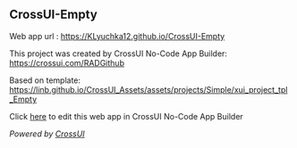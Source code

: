 ## CrossUI-Empty
Web app url : https://KLyuchka12.github.io/CrossUI-Empty

This project was created by CrossUI No-Code App Builder: https://crossui.com/RADGithub

Based on template: https://linb.github.io/CrossUI_Assets/assets/projects/Simple/xui_project_tpl_Empty

Click [here](https://crossui.com/RADGithub/#!from=github&owner=KLyuchka12&repo=CrossUI-Empty) to edit this web app in CrossUI No-Code App Builder

<i>Powered by [CrossUI](https://crossui.com)</i>
